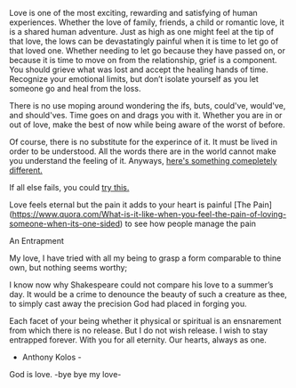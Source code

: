 Love is one of the most exciting, rewarding and satisfying of human experiences.
Whether the love of family, friends, a child or romantic love, it is a shared human adventure.
Just as high as one might feel at the tip of that love, the lows can be devastatingly painful
when it is time to let go of that loved one. Whether needing to let go because they have passed on,
or because it is time to move on from the relationship, grief is a component.
You should grieve what was lost and accept the healing hands of time. Recognize your emotional limits,
but don’t isolate yourself as you let someone go and heal from the loss.

There is no use moping around wondering the ifs, buts, could've, would've,
and should'ves. Time goes on and drags you with it. Whether you are in or
out of love, make the best of now while being aware of the worst of before.

Of course, there is no substitute for the experince of it. It must be
lived in order to be understood. All the words there are in the world 
cannot make you understand the feeling of it. Anyways, [here's 
something comepletely different.](../marshmallow.md)

If all else fails, you could [try this.](../read-a-book/read-a-book.md)

Love feels eternal but the 
pain it adds to your heart is painful 
[The Pain] (https://www.quora.com/What-is-it-like-when-you-feel-the-pain-of-loving-someone-when-its-one-sided) 
to see how people manage the pain

An Entrapment

My love, I have tried with all my being
to grasp a form comparable to thine own,
but nothing seems worthy;

I know now why Shakespeare could not
compare his love to a summer’s day.
It would be a crime to denounce the beauty
of such a creature as thee,
to simply cast away the precision
God had placed in forging you.

Each facet of your being
whether it physical or spiritual
is an ensnarement
from which there is no release.
But I do not wish release.
I wish to stay entrapped forever.
With you for all eternity.
Our hearts, always as one.

- Anthony Kolos - 

God is love.
 -bye bye my love-